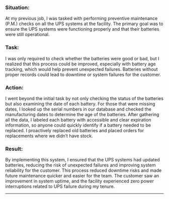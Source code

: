 ### **Situation:**
At my previous job, I was tasked with performing preventive maintenance (P.M.) checks on all the UPS systems at the facility. The primary goal was to ensure the UPS systems were functioning properly and that their batteries were still operational.

### **Task:**
I was only required to check whether the batteries were good or bad, but I realized that this process could be improved, especially with battery age tracking, which would help prevent unexpected failures. Batteries without proper records could lead to downtime or system failures for the customer.

### **Action:**
I went beyond the initial task by not only checking the status of the batteries but also examining the date of each battery. For those that were missing dates, I looked up the serial numbers in our database and checked the manufacturing dates to determine the age of the batteries. After gathering all the data, I labeled each battery with accessible and clear expiration information, so anyone could quickly identify if a battery needed to be replaced. I proactively replaced old batteries and placed orders for replacements where we didn’t have stock.

### **Result:**
By implementing this system, I ensured that the UPS systems had updated batteries, reducing the risk of unexpected failures and improving system reliability for the customer. This process reduced downtime risks and made future maintenance quicker and easier for the team. The customer saw an improvement in system uptime, and the facility experienced zero power interruptions related to UPS failure during my tenure.

---

